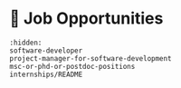 # 📣  Job Opportunities

```{toctree}
:hidden:
software-developer
project-manager-for-software-development
msc-or-phd-or-postdoc-positions
internships/README
```

